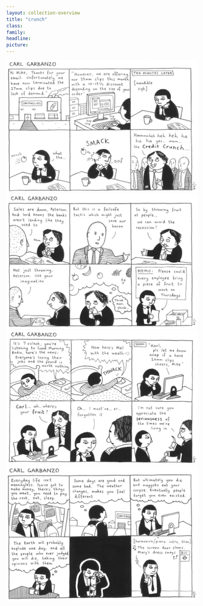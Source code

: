 ```yaml
---
layout: collection-overview
title: "crunch"
class:	
family:
headline:
picture:
---
```


![crunch1](/assets/img/garbanzo/2009/crunch1-1200w.jpg)
![crunch2](/assets/img/garbanzo/2009/crunch2-1200w.jpg)
![crunch3](/assets/img/garbanzo/2009/crunch3-1200w.jpg)
![crunch4](/assets/img/garbanzo/2009/crunch4-1200w.jpg)